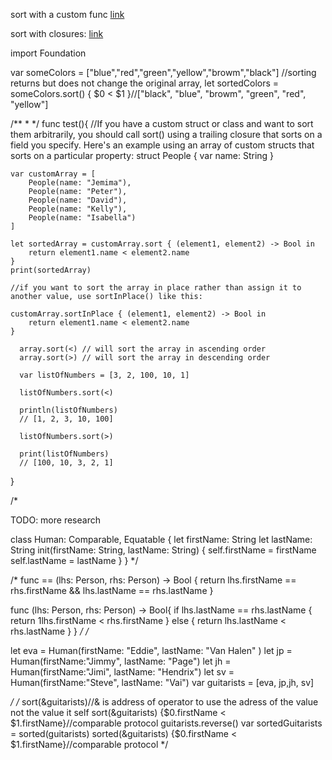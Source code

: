 sort with a custom func [link](http://www.dotnetperls.com/sort-swift) 

sort with closures: [link](https://www.andrewcbancroft.com/2014/08/16/sort-yourself-out-sorting-an-array-in-swift/) 

import Foundation

var someColors = ["blue","red","green","yellow","browm","black"]
//sorting returns but does not change the original array,
let sortedColors = someColors.sort() { $0 < $1 }//["black", "blue", "browm", "green", "red", "yellow"]


/**
*
*/
func test(){
    //If you have a custom struct or class and want to sort them arbitrarily, you should call sort() using a trailing closure that sorts on a field you specify. Here's an example using an array of custom structs that sorts on a particular property:
    struct People {
        var name: String
    }
    
    var customArray = [
        People(name: "Jemima"),
        People(name: "Peter"),
        People(name: "David"),
        People(name: "Kelly"),
        People(name: "Isabella")
    ]
    
    let sortedArray = customArray.sort { (element1, element2) -> Bool in
        return element1.name < element2.name
    }
    print(sortedArray)
    
    //if you want to sort the array in place rather than assign it to another value, use sortInPlace() like this:
    
    customArray.sortInPlace { (element1, element2) -> Bool in
        return element1.name < element2.name
    }
    
      array.sort(<) // will sort the array in ascending order
      array.sort(>) // will sort the array in descending order
      
      var listOfNumbers = [3, 2, 100, 10, 1]

      listOfNumbers.sort(<)

      println(listOfNumbers)
      // [1, 2, 3, 10, 100]

      listOfNumbers.sort(>)

      print(listOfNumbers)
      // [100, 10, 3, 2, 1]
    
}

/*

TODO: more research

class Human: Comparable, Equatable {
	let firstName: String
	let lastName: String
	init(firstName: String, lastName: String) {
		self.firstName = firstName
		self.lastName = lastName
	}
}
*/

/*
func == (lhs: Person, rhs: Person) -> Bool {
	return lhs.firstName == rhs.firstName && lhs.lastName == rhs.lastName
}

func (lhs: Person, rhs: Person) -> Bool{
	if lhs.lastName == rhs.lastName {
		return 1lhs.firstName < rhs.firstName
	}
	else {
		return lhs.lastName < rhs.lastName
	}
}
*/
/*

let eva = Human(firstName: "Eddie", lastName: "Van Halen" )
let jp = Human(firstName:"Jimmy", lastName: "Page")
let jh = Human(firstName:"Jimi", lastName: "Hendrix")
let sv = Human(firstName:"Steve", lastName: "Vai")
var guitarists = [eva, jp,jh, sv]

*/
/*
sort(&guitarists)//& is address of operator to use the adress of the value not the value it self
sort(&guitarists) {$0.firstName < $1.firstName}//comparable protocol
guitarists.reverse()
var sortedGuitarists = sorted(guitarists)
sorted(&guitarists) {$0.firstName < $1.firstName}//comparable protocol
*/
